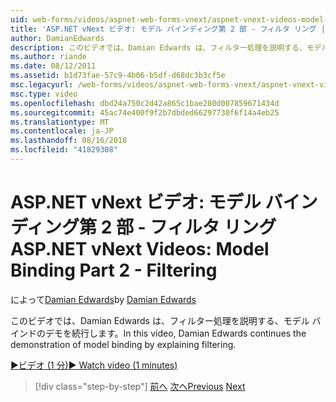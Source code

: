 ```yaml
---
uid: web-forms/videos/aspnet-web-forms-vnext/aspnet-vnext-videos-model-binding-part-2-filtering
title: 'ASP.NET vNext ビデオ: モデル バインディング第 2 部 - フィルタ リング |Microsoft Docs'
author: DamianEdwards
description: このビデオでは、Damian Edwards は、フィルター処理を説明する、モデル バインドのデモを続行します。
ms.author: riande
ms.date: 08/12/2011
ms.assetid: b1d73fae-57c9-4b06-b5df-d68dc3b3cf5e
msc.legacyurl: /web-forms/videos/aspnet-web-forms-vnext/aspnet-vnext-videos-model-binding-part-2-filtering
msc.type: video
ms.openlocfilehash: dbd24a750c2d42a865c1bae280d007859671434d
ms.sourcegitcommit: 45ac74e400f9f2b7dbded66297730f6f14a4eb25
ms.translationtype: MT
ms.contentlocale: ja-JP
ms.lasthandoff: 08/16/2018
ms.locfileid: "41829308"
---
```

<a name="aspnet-vnext-videos-model-binding-part-2---filtering"></a><span data-ttu-id="5c9bf-103">ASP.NET vNext ビデオ: モデル バインディング第 2 部 - フィルタ リング</span><span class="sxs-lookup"><span data-stu-id="5c9bf-103">ASP.NET vNext Videos: Model Binding Part 2 - Filtering</span></span>
====================
<span data-ttu-id="5c9bf-104">によって[Damian Edwards](https://github.com/DamianEdwards)</span><span class="sxs-lookup"><span data-stu-id="5c9bf-104">by [Damian Edwards](https://github.com/DamianEdwards)</span></span>

<span data-ttu-id="5c9bf-105">このビデオでは、Damian Edwards は、フィルター処理を説明する、モデル バインドのデモを続行します。</span><span class="sxs-lookup"><span data-stu-id="5c9bf-105">In this video, Damian Edwards continues the demonstration of model binding by explaining filtering.</span></span>

[<span data-ttu-id="5c9bf-106">&#9654;ビデオ (1 分)</span><span class="sxs-lookup"><span data-stu-id="5c9bf-106">&#9654; Watch video (1 minutes)</span></span>](https://channel9.msdn.com/Blogs/ASP-NET-Site-Videos/aspnet-vnext-videos-model-binding-part-2-filtering)

> [!div class="step-by-step"]
> <span data-ttu-id="5c9bf-107">[前へ](aspnet-vnext-videos-model-binding-part-1-selecting-data.md)
> [次へ](aspnet-vnext-videos-model-binding-part-3-updating.md)</span><span class="sxs-lookup"><span data-stu-id="5c9bf-107">[Previous](aspnet-vnext-videos-model-binding-part-1-selecting-data.md)
[Next](aspnet-vnext-videos-model-binding-part-3-updating.md)</span></span>
